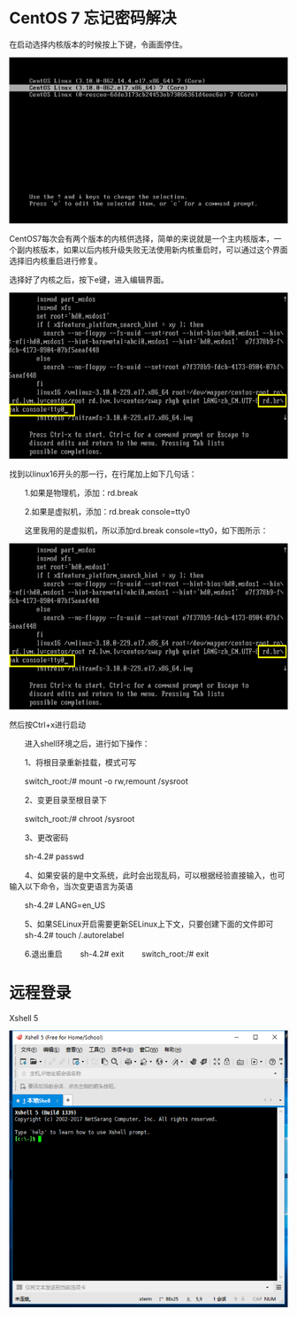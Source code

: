 # CentOS 7 忘记密码解决

在启动选择内核版本的时候按上下键，令画面停住。

<p align="left">
 <img height="300" src="../template/img/resetpassword1.png?sanitize=true">
</p>

CentOS7每次会有两个版本的内核供选择，简单的来说就是一个主内核版本，一个副内核版本，如果以后内核升级失败无法使用新内核重启时，可以通过这个界面选择旧内核重启进行修复。

 选择好了内核之后，按下e键，进入编辑界面。

<p align="left">
 <img height="300" src="../template/img/resetpassword2.png?sanitize=true">
</p>

找到以linux16开头的那一行，在行尾加上如下几句话：

　　1.如果是物理机，添加：rd.break

　　2.如果是虚拟机，添加：rd.break console=tty0

　　这里我用的是虚拟机，所以添加rd.break console=tty0，如下图所示：

<p align="left">
 <img height="300" src="../template/img/resetpassword3.png?sanitize=true">
</p>

然后按Ctrl+x进行启动

　　进入shell环境之后，进行如下操作：

　　1、将根目录重新挂载，模式可写

　　switch_root:/# mount -o rw,remount /sysroot

　　2、变更目录至根目录下

　　switch_root:/# chroot /sysroot

　　3、更改密码

　　sh-4.2# passwd

　　4、如果安装的是中文系统，此时会出现乱码，可以根据经验直接输入，也可输入以下命令，当次变更语言为英语

　　sh-4.2# LANG=en_US

　　5、如果SELinux开启需要更新SELinux上下文，只要创建下面的文件即可
　　sh-4.2# touch /.autorelabel

　　6.退出重启
　　sh-4.2# exit
　　switch_root:/# exit

# 远程登录

Xshell 5

<p align="left">
 <img height="500" src="../template/img/xshell.png?sanitize=true">
</p>